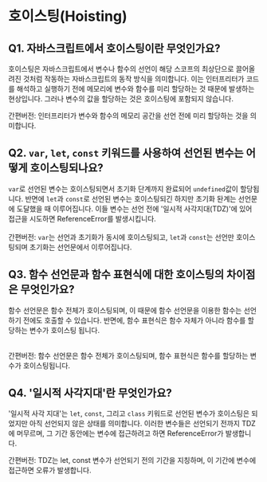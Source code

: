 # 호이스팅(Hoisting)

## Q1. 자바스크립트에서 호이스팅이란 무엇인가요?

호이스팅은 자바스크립트에서 변수나 함수의 선언이 해당 스코프의 최상단으로 끌어올려진 것처럼 작동하는 자바스크립트의 동작 방식을 의미합니다. 이는 인터프리터가 코드를 해석하고 실행하기 전에 메모리에 변수와 함수를 미리 할당하는 것 때문에 발생하는 현상입니다. 그러나 변수의 값을 할당하는 것은 호이스팅에 포함되지 않습니다.

간편버전: 인터프리터가 변수와 함수의 메모리 공간을 선언 전에 미리 할당하는 것을 의미합니다.

## Q2. `var`, `let`, `const` 키워드를 사용하여 선언된 변수는 어떻게 호이스팅되나요?

`var`로 선언된 변수는 호이스팅되면서 초기화 단계까지 완료되어 `undefined`값이 할당됩니다. 반면에 `let`과 `const`로 선언된 변수는 호이스팅되긴 하지만 초기화 돤계는 선언문에 도달했을 때 이루어집니다. 이들 변수는 선언 전에 '일시적 사각지대(TDZ)'에 있어 접근을 시도하면 ReferenceError를 발생시킵니다.</br></br>
간편버전: `var`는 선언과 초기화가 동시에 호이스팅되고, `let`과 `const`는 선언만 호이스팅되며 초기화는 선언문에서 이루어집니다.

## Q3. 함수 선언문과 함수 표현식에 대한 호이스팅의 차이점은 무엇인가요?

함수 선언문은 함수 전체가 호이스팅되며, 이 때문에 함수 선언문을 이용한 함수는 선언하기 전에도 호출할 수 있습니다. 반면에, 함수 표현식은 함수 자체가 아니라 함수를 할당하는 변수가 호이스팅 됩니다. </br></br>

간편버전: 함수 선언문은 함수 전체가 호이스팅되며, 함수 표현식은 함수를 할당하는 변수가 호이스팅됩니다.

## Q4. '일시적 사각지대'란 무엇인가요?

'일시적 사각 지대'는 `let`, `const`, 그리고 `class` 키워드로 선언된 변수가 호이스팅은 되었지만 아직 선언되지 않은 상태를 의미합니다. 이러한 변수들은 선언되기 전까지 TDZ에 머무르며, 그 기간 동안에는 변수에 접근하려고 하면 ReferenceError가 발생합니다.

간편버전: TDZ는 let, const 변수가 선언되기 전의 기간을 지칭하며, 이 기간에 변수에 접근하면 오류가 발생합니다.
